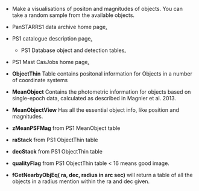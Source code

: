 - Make a visualisations of positon and magnitudes of objects. You can take a random sample from the available objects.
- PanSTARRS1 data archive home page[.](https://outerspace.stsci.edu/display/PANSTARRS)
- PS1 catalogue description page[.](https://outerspace.stsci.edu/display/PANSTARRS/PS1+Source+extraction+and+catalogs)
	- PS1 Database object and detection tables[.](https://outerspace.stsci.edu/display/PANSTARRS/PS1+Database+object+and+detection+tables)
- PS1 Mast CasJobs home page[.](http://mastweb.stsci.edu/ps1casjobs/)

- **ObjectThin** Table contains positonal information for Objects in a number of coordinate systems
- **MeanObject** Contains the photometric information for objects based on single-epoch data, calculated as described in Magnier et al. 2013. 
- **MeanObjectView** Has all the essential object info, like position and magnitudes.

- **zMeanPSFMag** from PS1 MeanObject table
- **raStack** from PS1 ObjectThin table
- **decStack** from PS1 ObjectThin table
- **qualityFlag** from PS1 ObjectThin table  < 16 means good image.

- **fGetNearbyObjEq( ra, dec, radius in arc sec)** will return a table of all the objects in a radius mention within the ra and dec given.